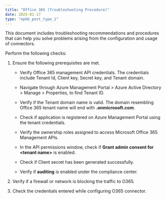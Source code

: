 ```yaml
---
title: "Office 365 (Troubleshooting Procedure)"
date: 2025-01-17
type: "epkb_post_type_1"
---
```


This document includes troubleshooting recommendations and procedures that can help you solve problems arising from the configuration and usage of connectors.

Perform the following checks:

1. Ensure the following prerequisites are met.
    - Verify Office 365 management API credentials. The credentials include Tenant Id, Client key, Secret key, and Tenant domain.
    
    - Navigate through Azure Management Portal > Azure Active Directory > Manage > Properties, to find Tenant ID.
    
    - Verify if the Tenant domain name is valid. The domain resembling Office 365 tenant name will end with **.onmicrosoft.com**.
    
    - Check if application is registered on Azure Management Portal using the tenant credentials.
    
    - Verify the ownership roles assigned to access Microsoft Office 365 Management APIs.
    
    - In the API permissions window, check if **Grant admin consent for &lt;tenant name&gt;** is enabled.

    
    - Check if Client secret has been generated successfully.
    
    - Verify if **auditing** is enabled under the compliance center.

2. Verify if a firewall or network is blocking the traffic to O365.

3. Check the credentials entered while configuring O365 connector.
